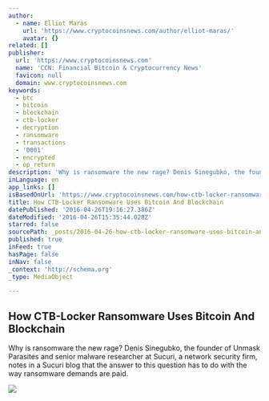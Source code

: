 ```yaml
---
author:
  - name: Elliot Maras
    url: 'https://www.cryptocoinsnews.com/author/elliot-maras/'
    avatar: {}
related: []
publisher:
  url: 'https://www.cryptocoinsnews.com'
  name: 'CCN: Financial Bitcoin & Cryptocurrency News'
  favicon: null
  domain: www.cryptocoinsnews.com
keywords:
  - btc
  - bitcoin
  - blockchain
  - ctb-locker
  - decryption
  - ransomware
  - transactions
  - '0001'
  - encrypted
  - op_return
description: 'Why is ransomware the new rage? Denis Sinegubko, the founder of Unmask Parasites and senior malware researcher at Sucuri, a network security firm, notes in a Sucuri blog that the answer to this question has to do with the way ransomware demands are paid.'
inLanguage: en
app_links: []
isBasedOnUrl: 'https://www.cryptocoinsnews.com/how-ctb-locker-ransomware-uses-bitcoin-and-blockchain/'
title: How CTB-Locker Ransomware Uses Bitcoin And Blockchain
datePublished: '2016-04-26T19:16:27.386Z'
dateModified: '2016-04-26T15:35:44.028Z'
starred: false
sourcePath: _posts/2016-04-26-how-ctb-locker-ransomware-uses-bitcoin-and-blockchain.md
published: true
inFeed: true
hasPage: false
inNav: false
_context: 'http://schema.org'
_type: MediaObject

---
```

<article style=""><h1>How CTB-Locker Ransomware Uses Bitcoin And Blockchain</h1><p>Why is ransomware the new rage? Denis Sinegubko, the founder of Unmask Parasites and senior malware researcher at Sucuri, a network security firm, notes in a Sucuri blog that the answer to this question has to do with the way ransomware demands are paid.</p><img src="https://www.cryptocoinsnews.com/wp-content/uploads/2016/01/Ransomware-Stock.jpg" /></article>